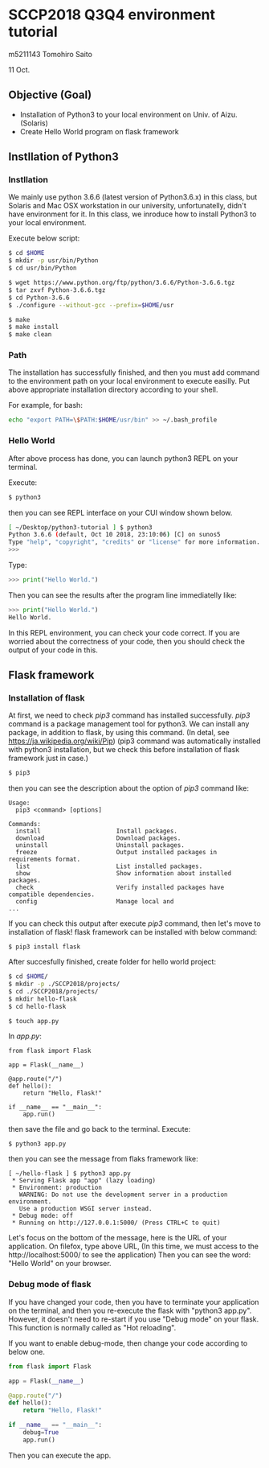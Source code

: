 # SCCP2018 Q3Q4 environment tutorial
m5211143 Tomohiro Saito

11 Oct.

## Objective (Goal)

* Installation of Python3 to your local environment on Univ. of Aizu. (Solaris)
* Create Hello World program on flask framework

## Instllation of Python3
### Instllation
We mainly use python 3.6.6 (latest version of Python3.6.x) in this class, but Solaris and Mac OSX workstation in our university, unfortunatelly, didn't have environment for it.
In this class, we inroduce how to install Python3 to your local environment.

Execute below script:

```sh
$ cd $HOME
$ mkdir -p usr/bin/Python
$ cd usr/bin/Python

$ wget https://www.python.org/ftp/python/3.6.6/Python-3.6.6.tgz
$ tar zxvf Python-3.6.6.tgz
$ cd Python-3.6.6
$ ./configure --without-gcc --prefix=$HOME/usr

$ make
$ make install
$ make clean
```

### Path
The installation has successfully finished, and then you must add command to the environment path on your local environment to execute easilly.
Put above appropriate installation directory according to your shell.

For example, for bash:

```sh
echo "export PATH=\$PATH:$HOME/usr/bin" >> ~/.bash_profile
```

### Hello World
After above process has done, you can launch python3 REPL on your terminal.


Execute:
```sh
$ python3
```

then you can see REPL interface on your CUI window shown below.

```sh
[ ~/Desktop/python3-tutorial ] $ python3
Python 3.6.6 (default, Oct 10 2018, 23:10:06) [C] on sunos5
Type "help", "copyright", "credits" or "license" for more information.
>>> 
```

Type:

```py
>>> print("Hello World.")
```

Then you can see the results after the program line immediatelly like:

```py
>>> print("Hello World.")
Hello World.
```

In this REPL environment, you can check your code correct.
If you are worried about the correctness of your code, then you should check the output of your code in this.


## Flask framework
### Installation of flask
At first, we need to check *pip3* command has installed successfully.
*pip3* command is a package management tool for python3.
We can install any package, in addition to flask, by using this command.
(In detal, see https://ja.wikipedia.org/wiki/Pip)
(pip3 command was automatically installed with python3 installation, but we check this before installation of flask framework just in case.)

```sh
$ pip3
```

then you can see the description about the option of *pip3* command like:

```
Usage:   
  pip3 <command> [options]

Commands:
  install                     Install packages.
  download                    Download packages.
  uninstall                   Uninstall packages.
  freeze                      Output installed packages in requirements format.
  list                        List installed packages.
  show                        Show information about installed packages.
  check                       Verify installed packages have compatible dependencies.
  config                      Manage local and
...
```

If you can check this output after execute *pip3* command, then let's move to installation of flask!
flask framework can be installed with below command:

```
$ pip3 install flask
```

After succesfully finished, create folder for hello world project:

```sh
$ cd $HOME/
$ mkdir -p ./SCCP2018/projects/
$ cd ./SCCP2018/projects/
$ mkdir hello-flask
$ cd hello-flask

$ touch app.py
```

In *app.py*:

```
from flask import Flask

app = Flask(__name__)

@app.route("/")
def hello():
    return "Hello, Flask!"

if __name__ == "__main__":
    app.run()
```

then save the file and go back to the terminal.
Execute:

```
$ python3 app.py
```

then you can see the message from flaks framework like:

```
[ ~/hello-flask ] $ python3 app.py
 * Serving Flask app "app" (lazy loading)
 * Environment: production
   WARNING: Do not use the development server in a production environment.
   Use a production WSGI server instead.
 * Debug mode: off
 * Running on http://127.0.0.1:5000/ (Press CTRL+C to quit)
```

Let's focus on the bottom of the message, here is the URL of your application.
On filefox, type above URL, (In this time, we must access to the http://localhost:5000/ to see the application)
Then you can see the word: "Hello World" on your browser.

### Debug mode of flask
If you have changed your code, then you have to terminate your application on the terminal, and then you re-execute the flask with "python3 app.py".
However, it doesn't need to re-start if you use "Debug mode" on your flask.
This function is normally called as "Hot reloading".

If you want to enable debug-mode, then change your code according to below one.

```py
from flask import Flask

app = Flask(__name__)

@app.route("/")
def hello():
    return "Hello, Flask!"

if __name__ == "__main__":
    debug=True
    app.run()
```

Then you can execute the app.

